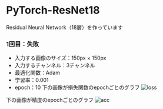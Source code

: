 # PyTorch-ResNet18
Residual Neural Network（18層）を作っています

### 1回目：失敗
- 入力する画像のサイズ：150px × 150px
- 入力するチャンネル：3チャンネル
- 最適化関数：Adam
- 学習率：0.001
- epoch：10
下の画像が損失関数のepochごとのグラフ
![loss](https://user-images.githubusercontent.com/55943803/129806431-6f5194fe-72ae-47d9-a37f-c9a6c9574224.png)

下の画像が精度のepochごとのグラフ
![acc](https://user-images.githubusercontent.com/55943803/129806428-23f48052-6893-4f3d-9c00-45cde62f34b9.png)
